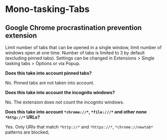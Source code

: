 # Mono-tasking-Tabs
## Google Chrome procrastination prevention extension

Limit number of tabs that can be opened in a single window, limit number of windows open at one time. Number of tabs is limited to 3 by default (excluding pinned tabs). Settings can be changed in Extensions > Single tasking tabs > Options or via Popup. 

__Does this take into account pinned tabs?__ 

No. Pinned tabs are not taken into account.

__Does this take into account the incognito windows?__

No. The extension does not count the incognito windows.

__Does this take into account `*chrome://*`, `*file:///*` and other none `*http://*` URLs?__

Yes. Only URIs that match `*http://*` and `*https://*`, `*chrome://newtab*` patterns are blocked; 